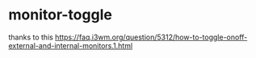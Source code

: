 # monitor-toggle
thanks to this https://faq.i3wm.org/question/5312/how-to-toggle-onoff-external-and-internal-monitors.1.html
